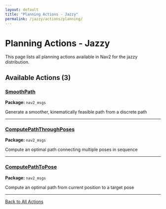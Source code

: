 ```yaml
---
layout: default
title: "Planning Actions - Jazzy"
permalink: /jazzy/actions/planning/
---
```


# Planning Actions - Jazzy

This page lists all planning actions available in Nav2 for the jazzy distribution.

## Available Actions (3)


### [SmoothPath](/actions/jazzy/smoothpath.html)

**Package:** `nav2_msgs`

Generate a smoother, kinematically feasible path from a discrete path

---

### [ComputePathThroughPoses](/actions/jazzy/computepaththroughposes.html)

**Package:** `nav2_msgs`

Compute an optimal path connecting multiple poses in sequence

---

### [ComputePathToPose](/actions/jazzy/computepathtopose.html)

**Package:** `nav2_msgs`

Compute an optimal path from current position to a target pose

---


[Back to All Actions](/jazzy/actions/index.html)
